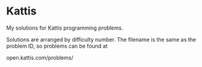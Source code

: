 # Kattis
My solutions for Kattis programming problems.

Solutions are arranged by difficulty number. The filename is the same as the problem ID, so problems can be found at

open.kattis.com/problems/<filename with no extension>
